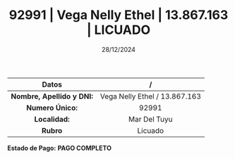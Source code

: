 ﻿---
title: 92991 | Vega Nelly Ethel | 13.867.163 | LICUADO
date: 28/12/2024
draft: false
tags: ['mar-del-tuyu', 'titular', 'licuado']
---

|          **Datos**          |  /  |
|:---------------------------:|:---:|
| **Nombre, Apellido y DNI:** | Vega Nelly Ethel / 13.867.163 |
|      **Numero Único:**      | 92991 |
|        **Localidad:**       | Mar Del Tuyu |
|          **Rubro**          | Licuado |

**Estado de Pago:** **PAGO COMPLETO**

